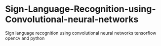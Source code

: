 # Sign-Language-Recognition-using-Convolutional-neural-networks
Sign language recognition using convolutional neural networks tensorflow opencv and python
